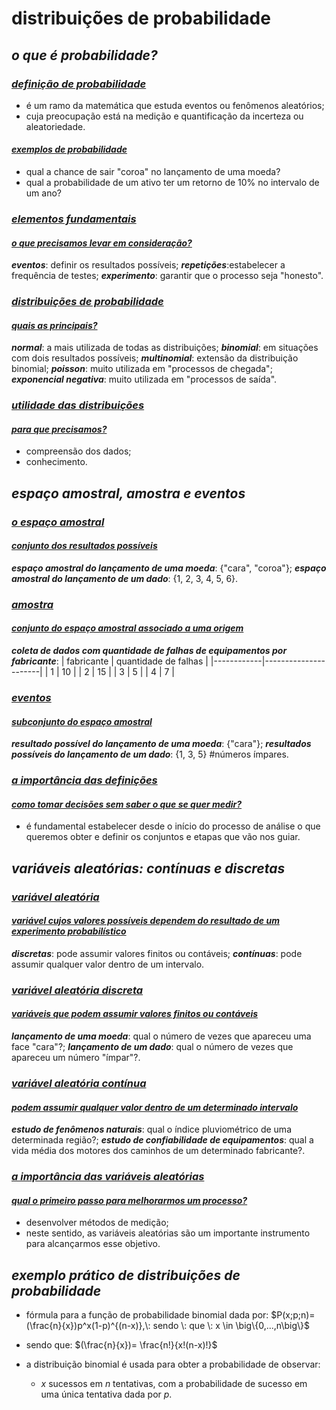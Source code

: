 # distribuições de probabilidade
## *o que é probabilidade?*
### <ins>*definição de probabilidade*</ins>
- é um ramo da matemática que estuda eventos ou fenômenos aleatórios;
- cuja preocupação está na medição e quantificação da incerteza ou aleatoriedade.

#### <ins>*exemplos de probabilidade*</ins>
- qual a chance de sair "coroa" no lançamento de uma moeda?
- qual a probabilidade de um ativo ter um retorno de 10% no intervalo de um ano?

### <ins>*elementos fundamentais*</ins>
#### <ins>*o que precisamos levar em consideração?*</ins>
***eventos***: definir os resultados possíveis;
***repetições***:estabelecer a frequência de testes;
***experimento***: garantir que o processo seja "honesto".

### <ins>*distribuições de probabilidade*</ins>
#### <ins>*quais as principais?*</ins>
***normal***: a mais utilizada de todas as distribuições;
***binomial***: em situações com dois resultados possíveis;
***multinomial***: extensão da distribuição binomial;
***poisson***: muito utilizada em "processos de chegada";
***exponencial negativa***: muito utilizada em "processos de saída".

### <ins>*utilidade das distribuições*</ins>
#### <ins>*para que precisamos?*</ins>
- compreensão dos dados;
- conhecimento.

## *espaço amostral, amostra e eventos*
### <ins>*o espaço amostral*</ins>
#### <ins>*conjunto dos resultados possíveis*</ins>
***espaço amostral do lançamento de uma moeda***: {"cara", "coroa"};
***espaço amostral do lançamento de um dado***: {1, 2, 3, 4, 5, 6}.

### <ins>*amostra*</ins>
#### <ins>*conjunto do espaço amostral associado a uma origem*</ins>
***coleta de dados com quantidade de falhas de equipamentos por fabricante***:
| fabricante | quantidade de falhas |
|------------|----------------------|
| 1          | 10                   |
| 2          | 15                   |
| 3          | 5                    |
| 4          | 7                    |

### <ins>*eventos*</ins>
#### <ins>*subconjunto do espaço amostral*</ins>
***resultado possível do lançamento de uma moeda***: {"cara"};
***resultados possíveis do lançamento de um dado***: {1, 3, 5} #números ímpares.

### <ins>*a importância das definições*</ins>
#### <ins>*como tomar decisões sem saber o que se quer medir?*</ins>
- é fundamental estabelecer desde o início do processo de análise o que queremos obter e definir os conjuntos e etapas que vão nos guiar.

## *variáveis aleatórias: contínuas e discretas*
### <ins>*variável aleatória*</ins>
#### <ins>*variável cujos valores possíveis dependem do resultado de um experimento probabilístico*</ins>
***discretas***: pode assumir valores finitos ou contáveis;
***contínuas***: pode assumir qualquer valor dentro de um intervalo.

### <ins>*variável aleatória discreta*</ins>
#### <ins>*variáveis que podem assumir valores finitos ou contáveis*</ins>
***lançamento de uma moeda***: qual o número de vezes que apareceu uma face "cara"?;
***lançamento de um dado***: qual o número de vezes que apareceu um número "ímpar"?.

### <ins>*variável aleatória contínua*</ins>
#### <ins>*podem assumir qualquer valor dentro de um determinado intervalo*</ins>
***estudo de fenômenos naturais***: qual o índice pluviométrico de uma determinada região?;
***estudo de confiabilidade de equipamentos***: qual a vida média dos motores dos caminhos de um determinado fabricante?.

### <ins>*a importância das variáveis aleatórias*</ins>
#### <ins>*qual o primeiro passo para melhorarmos um processo?*</ins>
- desenvolver métodos de medição;
- neste sentido, as variáveis aleatórias são um importante instrumento para alcançarmos esse objetivo.

## *exemplo prático de distribuições de probabilidade*
- fórmula para a função de probabilidade binomial dada por:
$P(x;p;n)=(\frac{n}{x})p^x(1-p)^{(n-x)},\: sendo \: que \: x \in \big\{0,...,n\big\}$

- sendo que:
$(\frac{n}{x})= \frac{n!}{x!(n-x)!}$

- a distribuição binomial é usada para obter a probabilidade de observar:
  - $x$ sucessos em $n$ tentativas, com a probabilidade de sucesso em uma única tentativa dada por $p$.
